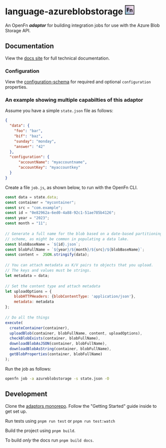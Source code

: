 # language-azureblobstorage <img src='assets/sq-256x256.png' width="30" height="30"/>

An OpenFn **_adaptor_** for building integration jobs for use with the Azure
Blob Storage API.

## Documentation

View the [docs site](https://docs.openfn.org/adaptors/packages/azureblobstorage-docs)
for full technical documentation.

### Configuration

View the
[configuration-schema](https://docs.openfn.org/adaptors/packages/azureblobstorage-configuration-schema/)
for required and optional `configuration` properties.

### An example showing multiple capabilties of this adaptor

Assume you have a simple `state.json` file as follows:

```json
{
  "data": {
	"foo": "bar",
	"bif": "baz",
	"sunday": "monday",
	"answer": "42"
  },
  "configuration": {
      "accountName": "myaccountname",
      "accountKey": "myaccountkey"
  }
}
```

Create a file `job.js`, as shown below, to run with the OpenFn CLI.

```js
const data = state.data;
const container = "mycontainer";
const src = "com.example";
const id = "0e82962a-6ed0-4a88-92c1-51ae785b4126";
const year = "2023";
const month = "11";

// Generate a full name for the blob based on a date-based partitioning
// scheme, as might be common in populating a data lake.
const blobBaseName = `${id}.json`;
const blobFullName = `${year}/${month}/${src}/${blobBaseName}`;
const content =  JSON.stringify(data);

// You can attach metadata as K/V pairs to objects that you upload.
// The keys and values must be strings.
let metadata = data;

// Set the content type and attach metadata
let uploadOptions = {
    blobHTTPHeaders: {blobContentType: 'application/json'},
    metadata: metadata
};

// Do all the things
execute(
  createContainer(container),
  uploadBlob(container, blobFullName, content, uploadOptions),
  checkBlobExists(container, blobFullName),
  downloadBlobAsJSON(container, blobFullName),
  downloadBlobAsString(container, blobFullName),
  getBlobProperties(container, blobFullName)
);
```

Run the job as follows:

```bash
openfn job -a azureblobstorage -s state.json -O
```

## Development

Clone the [adaptors monorepo](https://github.com/OpenFn/adaptors). Follow the
"Getting Started" guide inside to get set up.

Run tests using `pnpm run test` or `pnpm run test:watch`

Build the project using `pnpm build`.

To build _only_ the docs run `pnpm build docs`.
